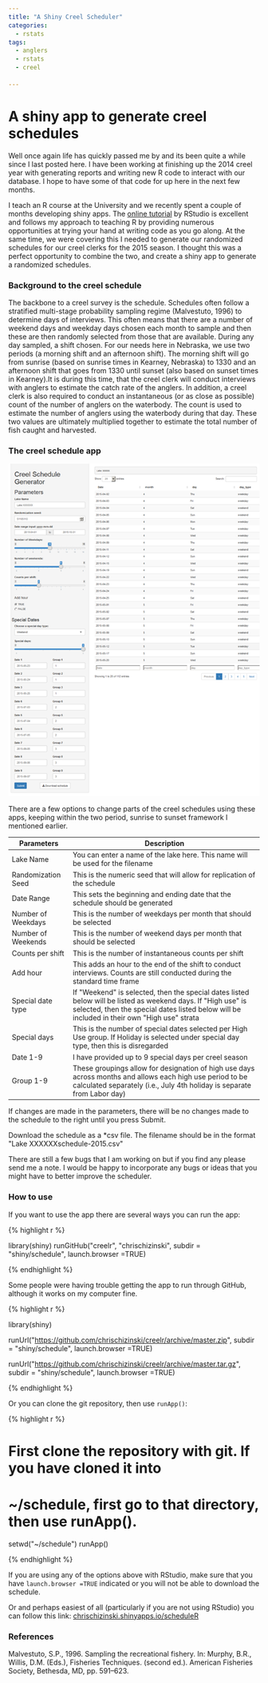```yaml
---
title: "A Shiny Creel Scheduler"
categories:
  - rstats
tags:
  - anglers
  - rstats
  - creel

---
```




A shiny app to generate creel schedules
========================================================

Well once again life has quickly passed me by and its been quite a while since I last posted here.  I have been working 
at finishing up the 2014 creel year with generating reports and writing new R code to interact with our database.  I hope to have some of that 
code for up here in the next few months.  

I teach an R course at the University and we recently spent a couple of months developing shiny apps.  The [online tutorial](http://shiny.rstudio.com/tutorial/) by RStudio is excellent and follows my approach to teaching R by providing numerous opportunities at trying your hand at writing code as you go along.  At the same time, we were covering this I needed
to generate our randomized schedules for our creel clerks for the 2015 season.  I thought this was a perfect opportunity to 
combine the two, and create a shiny app to generate a randomized schedules.  


### Background to the creel schedule
The backbone to a creel survey  is the schedule.  Schedules often follow a  stratified multi-stage probability sampling regime (Malvestuto, 1996) to determine days of interviews.  This often means that there are a number of weekend days and weekday days chosen each month to sample and then these are then randomly selected from those that are available.  During any day sampled, a shift chosen.  For our needs here in Nebraska, we use two periods (a morning shift and an afternoon shift).  The morning shift will go from sunrise (based on sunrise times in Kearney, Nebraska) to 1330 and an afternoon shift that goes from 1330 until sunset (also based on sunset times in Kearney).It is during this time, that the creel clerk will conduct interviews with anglers to estimate the catch rate of the anglers.  In addition,  a creel clerk is also required to conduct an instantaneous (or as close as possible) count of the number of anglers on the waterbody.  The count is used to estimate the number of anglers using the waterbody during that day.  These two values are ultimately multiplied together to estimate the total number of fish caught and harvested.  

### The creel schedule app

![center](/figs/2015-05-08-shinyschedule/ScreenShot.png) 


There are a few options to change parts of the creel schedules using these apps, keeping within the two period, sunrise to sunset framework I mentioned earlier.  

Parameters | Description
-----------|------------
Lake Name  |You can enter a name of the lake here.  This name will be used for the filename
Randomization Seed | This is the numeric seed that will allow for replication of the schedule
Date Range | This sets the beginning and ending date that the schedule should be generated
Number of Weekdays | This is the number of weekdays per month that should be selected
Number of Weekends | This is the number of weekend days per month that should be selected
Counts per shift |	This is the number of instantaneous counts per shift
Add hour | This adds an hour to the end of the shift to conduct interviews.  Counts are still conducted during the standard time frame
Special date type | If "Weekend" is selected, then the special dates listed below will be listed as weekend days.  If "High use" is selected, then the special dates listed below will be included in their own "High use" strata
Special days | This is the number of special dates selected per High Use group.  If Holiday is selected under special day type, then this is disregarded
Date 1-9 | I have provided up to 9 special days per creel season
Group 1-9 | These groupings allow for designation of high use days across months and allows each high use period to be calculated separately (i.e., July 4th holiday is separate from Labor day)

If changes are made in the parameters, there will be no changes made to the schedule to the right until you press Submit.

Download the schedule as a *csv file.  The filename should be in the format "Lake XXXXXXschedule-2015.csv"

There are still a few bugs that I am working on but if you find any please send me a note.  I would be happy to incorporate any bugs or ideas that you might have to better improve the scheduler.  


### How to use
If you want to use the app there are several ways you can run the app:

{% highlight r %}

library(shiny)
runGitHub("creelr", "chrischizinski", subdir = "shiny/schedule", launch.browser =TRUE)

{% endhighlight %}

Some people were having trouble getting the app to run through GitHub, although it works on my computer fine. 

{% highlight r %}

library(shiny)

runUrl("https://github.com/chrischizinski/creelr/archive/master.zip",
       subdir = "shiny/schedule", launch.browser =TRUE)

runUrl("https://github.com/chrischizinski/creelr/archive/master.tar.gz",
       subdir = "shiny/schedule", launch.browser =TRUE)

{% endhighlight %}

Or you can clone the git repository, then use `runApp()`:

{% highlight r %}

# First clone the repository with git. If you have cloned it into
# ~/schedule, first go to that directory, then use runApp().
setwd("~/schedule")
runApp()

{% endhighlight %}

If you are using any of the options above with RStudio, make sure that you have `launch.browser =TRUE` indicated or you will not be able to download the schedule.  


Or and perhaps easiest of all (particularly if you are not using RStudio) you can follow this link:
[chrischizinski.shinyapps.io/scheduleR](https://chrischizinski.shinyapps.io/scheduleR/)

### References
Malvestuto, S.P., 1996. Sampling the recreational fishery. In: Murphy, B.R., Willis,
D.M. (Eds.), Fisheries Techniques. (second ed.). American Fisheries Society,
Bethesda, MD, pp. 591–623.  
